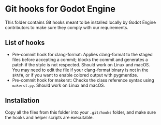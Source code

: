 # Git hooks for Godot Engine

This folder contains Git hooks meant to be installed locally by Godot Engine
contributors to make sure they comply with our requirements.

## List of hooks

- Pre-commit hook for clang-format: Applies clang-format to the staged files
  before accepting a commit; blocks the commit and generates a patch if the
  style is not respected.
  Should work on Linux and macOS. You may need to edit the file if your
  clang-format binary is not in the `$PATH`, or if you want to enable colored
  output with pygmentize.
- Pre-commit hook for makerst: Checks the class reference syntax using `makerst.py`.
  Should work on Linux and macOS.

## Installation

Copy all the files from this folder into your `.git/hooks` folder, and make sure
the hooks and helper scripts are executable.
